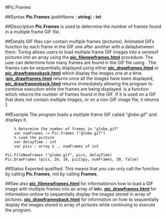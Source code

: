 
#Pic.Frames

##Syntax
**Pic.Frames** (_pathName_ : **string**) : **int**



##Description
**Pic.Frames** is used to determine the number of frames found in a multiple frame GIF file.



##Details
GIF files can contain multiple frames (pictures).  Animated GIFs function by each frame in the GIF one after another with a delaybetween them.
Turing allows users to load multiple frame GIF images into a seriesof pictures into an array using the **[pic_filenewframes.html](Pic.FileNewFrames)** procedure.  The user can determine how many frames are found in the GIF file using **[](Pic.Frames)**.  The frames can be sequentially displayed using either **[pic_drawframes.html](Pic.DrawFrames)** or **[pic_drawframesback.html](Pic.DrawFramesBack)** which display the images one at a time.(**[pic_drawframes.html](Pic.DrawFrames)** returns once all the images have been displayed, **[pic_drawframesback.html](Pic.DrawFramesBack)** returns immediately allowing the program to continue execution while the frames are being displayed.
**[](Pic.Frames)** is a function which returns the number of frames found in the GIF.  If it is used on a GIF that does not contain multiple images, or on a non-GIF image file, it returns 1.



##Example
The program loads a multiple frame GIF called "globe.gif" and displays it.


        % Determine the number of frames in "globe.gif"
        var numFrames := Pic.Frames ("globe.gif")
        % Load the picture
        var delayTime : int
        var pics : array 1 .. numFrames of int

	Pic.FileNewFrames ("globe.gif", pics, delayTime)
	Pic.DrawFrames (pics, 10, 10, picCopy, numFrames, 50, false)
##Status
Exported qualified.
This means that you can only call the function by calling **Pic.Frames**, not by calling **Frames**.



##See also
**[pic_filenewframes.html](Pic.FileNewFrames)** for informationon how to load a GIF image with multiple frames into an array of **int**s.
**[pic_drawframes.html](Pic.DrawFrames)** for information onhow to sequentially display the images stored in array of pictures.
**[pic_drawframesback.html](Pic.DrawFramesBack)** for information on how to sequentially display the images stored in array of pictures while continuing to execute the program.


